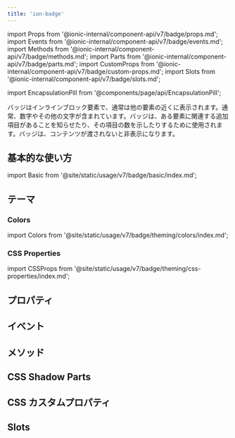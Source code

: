 ```yaml
---
title: 'ion-badge'
---
```


import Props from '@ionic-internal/component-api/v7/badge/props.md';
import Events from '@ionic-internal/component-api/v7/badge/events.md';
import Methods from '@ionic-internal/component-api/v7/badge/methods.md';
import Parts from '@ionic-internal/component-api/v7/badge/parts.md';
import CustomProps from '@ionic-internal/component-api/v7/badge/custom-props.md';
import Slots from '@ionic-internal/component-api/v7/badge/slots.md';

<head>
  <title>Badges | ion-badge: iOS & Android App Notification Badge Icons</title>
  <meta
    name="description"
    content="BadgesはiOS/Androidアプリで他の要素の近くに表示されるインラインブロック要素で、アイテムの数を示す通知として使用します。"
  />
</head>

import EncapsulationPill from '@components/page/api/EncapsulationPill';

<EncapsulationPill type="shadow" />

バッジはインラインブロック要素で、通常は他の要素の近くに表示されます。通常、数字やその他の文字が含まれています。バッジは、ある要素に関連する追加項目があることを知らせたり、その項目の数を示したりするために使用されます。バッジは、コンテンツが渡されないと非表示になります。

## 基本的な使い方

import Basic from '@site/static/usage/v7/badge/basic/index.md';

<Basic />

## テーマ

### Colors

import Colors from '@site/static/usage/v7/badge/theming/colors/index.md';

<Colors />

### CSS Properties

import CSSProps from '@site/static/usage/v7/badge/theming/css-properties/index.md';

<CSSProps />

## プロパティ

<Props />

## イベント

<Events />

## メソッド

<Methods />

## CSS Shadow Parts

<Parts />

## CSS カスタムプロパティ

<CustomProps />

## Slots

<Slots />
